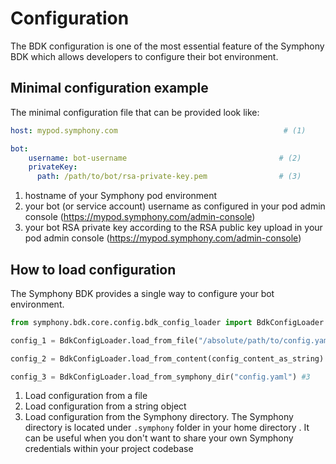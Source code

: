 # Configuration

The BDK configuration is one of the most essential feature of the Symphony BDK which allows developers to configure 
their bot environment.

## Minimal configuration example
The minimal configuration file that can be provided look like:
```yaml
host: mypod.symphony.com                                     # (1)

bot: 
    username: bot-username                                  # (2)
    privateKey:
      path: /path/to/bot/rsa-private-key.pem                # (3)
```
1. hostname of your Symphony pod environment
2. your bot (or service account) username as configured in your pod admin console (https://mypod.symphony.com/admin-console)
3. your bot RSA private key according to the RSA public key upload in your pod admin console (https://mypod.symphony.com/admin-console)

## How to load configuration
The Symphony BDK provides a single way to configure your bot environment. 

```python
from symphony.bdk.core.config.bdk_config_loader import BdkConfigLoader

config_1 = BdkConfigLoader.load_from_file("/absolute/path/to/config.yaml") #1

config_2 = BdkConfigLoader.load_from_content(config_content_as_string) #2

config_3 = BdkConfigLoader.load_from_symphony_dir("config.yaml") #3
```
1. Load configuration from a file
2. Load configuration from a string object
3. Load configuration from the Symphony directory. The Symphony directory is located under `.symphony` folder in your home directory 
    . It can be useful when you don't want to share your own Symphony credentials within your project codebase


